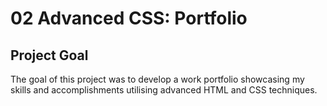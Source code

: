# 02 Advanced CSS: Portfolio

## Project Goal

The goal of this project was to develop a work portfolio showcasing my skills and accomplishments utilising advanced HTML and CSS techniques.
